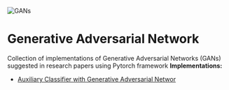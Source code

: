 ![GANs](https://github.com/DiaaZiada/Generative-Adversarial-Networks/blob/master/images/gans.jpg)

# Generative Adversarial Network
Collection of implementations of Generative Adversarial Networks (GANs) suggested in research papers using Pytorch framework
**Implementations:**

 - [Auxiliary Classifier with Generative Adversarial Networ](https://github.com/DiaaZiada/Generative-Adversarial-Networks/tree/master/AC_GANS)

